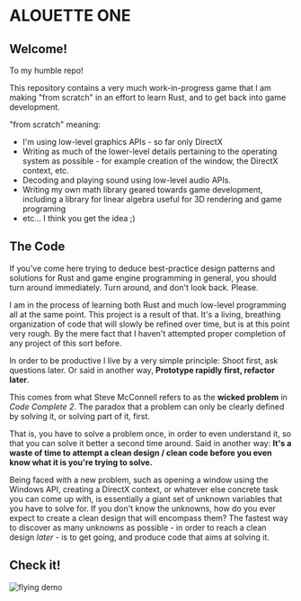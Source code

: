 # ALOUETTE ONE

## Welcome!

To my humble repo!

This repository contains a very much work-in-progress game that I am making "from scratch" in an effort to learn Rust, and to get back into game development.

"from scratch" meaning:

- I'm using low-level graphics APIs - so far only DirectX
- Writing as much of the lower-level details pertaining to the operating system as possible - for example creation of the window, the DirectX context, etc.
- Decoding and playing sound using low-level audio APIs.
- Writing my own math library geared towards game development, including a library for linear algebra useful for 3D rendering and game programing
- etc... I think you get the idea ;)

## The Code

If you've come here trying to deduce best-practice design patterns and solutions for Rust and game engine programming in general, you should turn around immediately. Turn around, and don't look back. Please.

I am in the process of learning both Rust and much low-level programming all at the same point. This project is a result of that. It's a living, breathing organization of code that will slowly be refined over time, but is at this point very rough. By the mere fact that I haven't attempted proper completion of any project of this sort before.

In order to be productive I live by a very simple principle: Shoot first, ask questions later. Or said in another way, **Prototype rapidly first, refactor later**.

This comes from what Steve McConnell refers to as the **wicked problem** in *Code Complete 2*. The paradox that a problem can only be clearly defined by solving it, or solving part of it, first.

That is, you have to solve a problem once, in order to even understand it, so that you can solve it better a second time around. Said in another way: **It's a waste of time to attempt a clean design / clean code before you even know what it is you're trying to solve.**

Being faced with a new problem, such as opening a window using the Windows API, creating a DirectX context, or whatever else concrete task you can come up with, is essentially a giant set of unknown variables that you have to solve for. If you don't know the unknowns, how do you ever expect to create a clean design that will encompass them? The fastest way to discover as many unknowns as possible - in order to reach a clean design *later* - is to get going, and produce code that aims at solving it.

## Check it!

![flying demo](flying.gif)

